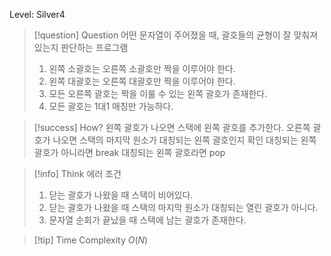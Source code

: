 Level: Silver4

> [!question] Question
> 어떤 문자열이 주어졌을 때, 괄호들의 균형이 잘 맞춰져 있는지 판단하는 프로그램
>
> 1. 왼쪽 소괄호는 오른쪽 소괄호만 짝을 이루어야 한다.
> 2. 왼쪽 대괄호는 오른쪽 대괄호만 짝을 이루어야 한다.
> 3. 모든 오른쪽 괄호는 짝을 이룰 수 있는 왼쪽 괄호가 존재한다.
> 4. 모든 괄호는 1대1 매칭만 가능하다.

> [!success] How?
> 왼쪽 괄호가 나오면 스택에 왼쪽 괄호를 추가한다.
> 오른쪽 괄호가 나오면 스택의 마지막 원소가 대칭되는 왼쪽 괄호인지 확인
> 대칭되는 왼쪽 괄호가 아니라면 break
> 대칭되는 왼쪽 괄호라면 pop

> [!info] Think
> 에러 조건
>
> 1. 닫는 괄호가 나왔을 때 스택이 비어있다.
> 2. 닫는 괄호가 나왔을 때 스택의 마지막 원소가 대칭되는 열린 괄호가 아니다.
> 3. 문자열 순회가 끝났을 때 스택에 남는 괄호가 존재한다.

> [!tip] Time Complexity
> $O(N)$
